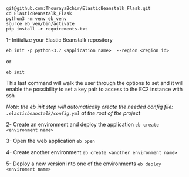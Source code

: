 ```
git@github.com:ThourayaBchir/ElasticBeanstalk_Flask.git
cd ElasticBeanstalk_Flask
python3 -m venv eb_venv
source eb_ven/bin/activate
pip install -r requirements.txt

```
1- Initialize your Elastic Beanstalk repository

`eb init -p python-3.7 <application name>  --region <region id>`

or 

`eb init`  

This last command will walk the user through the options to set and it will enable the possibility to set a key pair to access to the EC2 instance with ssh

_Note: the eb init step will automatically create the needed config file: `.elasticbeanstalk/config.yml` at the root of the project_

2- Create an environment and deploy the application
`eb create <environment name>`


3- Open the web application
`eb open`

4- Create another environment
`eb create <another environment name>`


5- Deploy a new version into one of the environments 
`eb deploy <enviroment name>`
